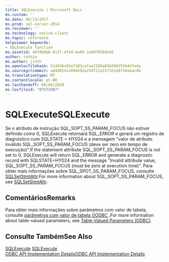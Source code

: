 ```yaml
---
title: SQLExecute | Microsoft Docs
ms.custom: ''
ms.date: 06/13/2017
ms.prod: sql-server-2014
ms.reviewer: ''
ms.technology: native-client
ms.topic: reference
helpviewer_keywords:
- SQLExecute function
ms.assetid: 4d7db8b6-611f-4fe4-be85-2a407059de45
author: rothja
ms.author: jroth
ms.openlocfilehash: 514436c65ef103cafae2189a03b560255b447eda
ms.sourcegitcommit: ad4d92dce894592a259721a1571b1d8736abacdb
ms.translationtype: MT
ms.contentlocale: pt-BR
ms.lasthandoff: 08/04/2020
ms.locfileid: "87572987"
---
```

# <a name="sqlexecute"></a><span data-ttu-id="2781c-102">SQLExecute</span><span class="sxs-lookup"><span data-stu-id="2781c-102">SQLExecute</span></span>
  <span data-ttu-id="2781c-103">Se o atributo de instrução SQL_SOPT_SS_PARAM_FOCUS não estiver definido como 0, SQLExecute retornará SQL_ERROR e gerará um registro de diagnóstico com SQLSTATE = HY024 e a mensagem "valor de atributo inválido SQL_SOPT_SS_PARAM_FOCUS (deve ser zero em tempo de execução)".</span><span class="sxs-lookup"><span data-stu-id="2781c-103">If the statement attribute SQL_SOPT_SS_PARAM_FOCUS is not set to 0, SQLExecute will return SQL_ERROR and generate a diagnostic record with SQLSTATE=HY024 and the message "Invalid attribute value, SQL_SOPT_SS_PARAM_FOCUS (must be zero at execution time)".</span></span> <span data-ttu-id="2781c-104">Para obter mais informações sobre SQL_SPOT_SS_PARAM_FOCUS, consulte [SQLSetStmtAttr](sqlsetstmtattr.md).</span><span class="sxs-lookup"><span data-stu-id="2781c-104">For more information about SQL_SOPT_SS_PARAM_FOCUS, see [SQLSetStmtAttr](sqlsetstmtattr.md).</span></span>  
  
## <a name="remarks"></a><span data-ttu-id="2781c-105">Comentários</span><span class="sxs-lookup"><span data-stu-id="2781c-105">Remarks</span></span>  
 <span data-ttu-id="2781c-106">Para obter mais informações sobre parâmetros com valor de tabela, consulte [parâmetros com valor de tabela &#40;&#41;ODBC ](../native-client-odbc-table-valued-parameters/table-valued-parameters-odbc.md).</span><span class="sxs-lookup"><span data-stu-id="2781c-106">For more information about table-valued parameters, see [Table-Valued Parameters &#40;ODBC&#41;](../native-client-odbc-table-valued-parameters/table-valued-parameters-odbc.md).</span></span>  
  
## <a name="see-also"></a><span data-ttu-id="2781c-107">Consulte Também</span><span class="sxs-lookup"><span data-stu-id="2781c-107">See Also</span></span>  
 <span data-ttu-id="2781c-108">[SQLExecute](https://go.microsoft.com/fwlink/?LinkId=80708) </span><span class="sxs-lookup"><span data-stu-id="2781c-108">[SQLExecute](https://go.microsoft.com/fwlink/?LinkId=80708) </span></span>  
 [<span data-ttu-id="2781c-109">ODBC API Implementation Details</span><span class="sxs-lookup"><span data-stu-id="2781c-109">ODBC API Implementation Details</span></span>](odbc-api-implementation-details.md)  
  
  
